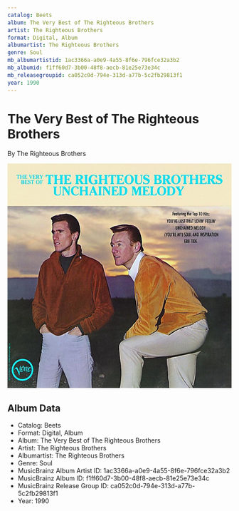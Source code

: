 ```yaml
---
catalog: Beets
album: The Very Best of The Righteous Brothers
artist: The Righteous Brothers
format: Digital, Album
albumartist: The Righteous Brothers
genre: Soul
mb_albumartistid: 1ac3366a-a0e9-4a55-8f6e-796fce32a3b2
mb_albumid: f1ff60d7-3b00-48f8-aecb-81e25e73e34c
mb_releasegroupid: ca052c0d-794e-313d-a77b-5c2fb29813f1
year: 1990
---
```


# The Very Best of The Righteous Brothers

By The Righteous Brothers

![](../../assets/beetscovers/The_Righteous_Brothers-The_Very_Best_of_The_Righteous_Brothers.jpg)

## Album Data

- Catalog: Beets
- Format: Digital, Album
- Album: The Very Best of The Righteous Brothers
- Artist: The Righteous Brothers
- Albumartist: The Righteous Brothers
- Genre: Soul
- MusicBrainz Album Artist ID: 1ac3366a-a0e9-4a55-8f6e-796fce32a3b2
- MusicBrainz Album ID: f1ff60d7-3b00-48f8-aecb-81e25e73e34c
- MusicBrainz Release Group ID: ca052c0d-794e-313d-a77b-5c2fb29813f1
- Year: 1990

